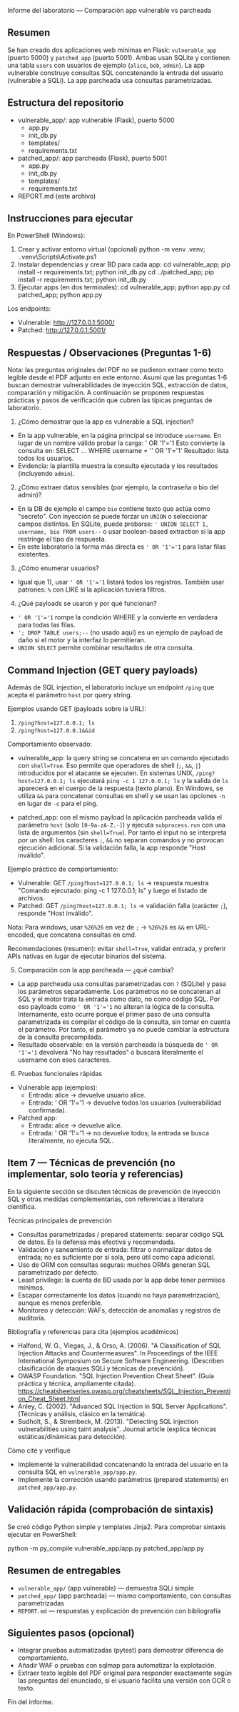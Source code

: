 Informe del laboratorio — Comparación app vulnerable vs parcheada

Resumen
-------
Se han creado dos aplicaciones web mínimas en Flask: `vulnerable_app` (puerto 5000) y `patched_app` (puerto 5001). Ambas usan SQLite y contienen una tabla `users` con usuarios de ejemplo (`alice`, `bob`, `admin`). La app vulnerable construye consultas SQL concatenando la entrada del usuario (vulnerable a SQLi). La app parcheada usa consultas parametrizadas.

Estructura del repositorio
--------------------------
- vulnerable_app/: app vulnerable (Flask), puerto 5000
  - app.py
  - init_db.py
  - templates/
  - requirements.txt
- patched_app/: app parcheada (Flask), puerto 5001
  - app.py
  - init_db.py
  - templates/
  - requirements.txt
- REPORT.md (este archivo)

Instrucciones para ejecutar
---------------------------
En PowerShell (Windows):

1. Crear y activar entorno virtual (opcional)
   python -m venv .venv; .\.venv\Scripts\Activate.ps1
2. Instalar dependencias y crear BD para cada app:
   cd vulnerable_app; pip install -r requirements.txt; python init_db.py
   cd ../patched_app; pip install -r requirements.txt; python init_db.py
3. Ejecutar apps (en dos terminales):
   cd vulnerable_app; python app.py
   cd patched_app; python app.py

Los endpoints:
- Vulnerable: http://127.0.0.1:5000/
- Patched: http://127.0.0.1:5001/

Respuestas / Observaciones (Preguntas 1-6)
-----------------------------------------
Nota: las preguntas originales del PDF no se pudieron extraer como texto legible desde el PDF adjunto en este entorno. Asumí que las preguntas 1-6 buscan demostrar vulnerabilidades de inyección SQL, extracción de datos, comparación y mitigación. A continuación se proponen respuestas prácticas y pasos de verificación que cubren las típicas preguntas de laboratorio.

1) ¿Cómo demostrar que la app es vulnerable a SQL injection?
- En la app vulnerable, en la página principal se introduce `username`. En lugar de un nombre válido probar la carga:
  ' OR '1'='1
  Esto convierte la consulta en: SELECT ... WHERE username = '' OR '1'='1'
  Resultado: lista todos los usuarios.
- Evidencia: la plantilla muestra la consulta ejecutada y los resultados (incluyendo `admin`).

2) ¿Cómo extraer datos sensibles (por ejemplo, la contraseña o bio del admin)?
- En la DB de ejemplo el campo `bio` contiene texto que actúa como "secreto". Con inyección se puede forzar un `UNION` o seleccionar campos distintos. En SQLite, puede probarse:
  `' UNION SELECT 1, username, bio FROM users--`
  o usar boolean-based extraction si la app restringe el tipo de respuesta.
- En este laboratorio la forma más directa es `' OR '1'='1` para listar filas existentes.

3) ¿Cómo enumerar usuarios?
- Igual que 1), usar `' OR '1'='1` listará todos los registros. También usar patrones: `%` con LIKE si la aplicación tuviera filtros.

4) ¿Qué payloads se usaron y por qué funcionan?
- `' OR '1'='1` rompe la condición WHERE y la convierte en verdadera para todas las filas.
- `'; DROP TABLE users;--` (no usado aquí) es un ejemplo de payload de daño si el motor y la interfaz lo permitieran.
- `UNION SELECT` permite combinar resultados de otra consulta.


Command Injection (GET query payloads)
------------------------------------
Además de SQL injection, el laboratorio incluye un endpoint `/ping` que acepta el parámetro `host` por query string.

Ejemplos usando GET (payloads sobre la URL):
1) `/ping?host=127.0.0.1; ls`
2) `/ping?host=127.0.0.1&&id`

Comportamiento observado:
- vulnerable_app: la query string se concatena en un comando ejecutado con `shell=True`. Eso permite que operadores de shell (`;`, `&&`, `|`) introducidos por el atacante se ejecuten. En sistemas UNIX, `/ping?host=127.0.0.1; ls` ejecutará `ping -c 1 127.0.0.1; ls` y la salida de `ls` aparecerá en el cuerpo de la respuesta (texto plano). En Windows, se utiliza `&&` para concatenar consultas en shell y se usan las opciones `-n` en lugar de `-c` para el ping. 

- patched_app: con el mismo payload la aplicación parcheada valida el parámetro `host` (solo `[0-9a-zA-Z.-]`) y ejecuta `subprocess.run` con una lista de argumentos (sin `shell=True`). Por tanto el input no se interpreta por un shell: los caracteres `;`, `&&` no separan comandos y no provocan ejecución adicional. Si la validación falla, la app responde "Host inválido".

Ejemplo práctico de comportamiento:
- Vulnerable: GET `/ping?host=127.0.0.1; ls` → respuesta muestra "Comando ejecutado: ping -c 1 127.0.0.1; ls" y luego el listado de archivos.
- Patched: GET `/ping?host=127.0.0.1; ls` → validación falla (carácter `;`), responde "Host inválido".

Nota: Para windows, usar `%26%26` en vez de `;` -> `%26%26` es `&&` en URL-encoded, que concatena consultas en cmd.

Recomendaciones (resumen): evitar `shell=True`, validar entrada, y preferir APIs nativas en lugar de ejecutar binarios del sistema.


5) Comparación con la app parcheada — ¿qué cambia?
- La app parcheada usa consultas parametrizadas con `?` (SQLite) y pasa los parámetros separadamente. Los parámetros no se concatenan al SQL y el motor trata la entrada como dato, no como código SQL. Por eso payloads como `' OR '1'='1` no alteran la lógica de la consulta. Internamente, esto ocurre porque el primer paso de una consulta parametrizada es compilar el código de la consulta, sin tomar en cuenta el parámetro. Por tanto, el parámetro ya no puede cambiar la estructura de la consulta precompilada.
- Resultado observable: en la versión parcheada la búsqueda de `' OR '1'='1` devolverá "No hay resultados" o buscará literalmente el username con esos caracteres.

6) Pruebas funcionales rápidas
- Vulnerable app (ejemplos):
  - Entrada: alice -> devuelve usuario alice.
  - Entrada: ' OR '1'='1 -> devuelve todos los usuarios (vulnerabilidad confirmada).
- Patched app:
  - Entrada: alice -> devuelve alice.
  - Entrada: ' OR '1'='1 -> no devuelve todos; la entrada se busca literalmente, no ejecuta SQL.

Item 7 — Técnicas de prevención (no implementar, solo teoría y referencias)
---------------------------------------------------------------------------
En la siguiente sección se discuten técnicas de prevención de inyección SQL y otras medidas complementarias, con referencias a literatura científica.

Técnicas principales de prevención
- Consultas parametrizadas / prepared statements: separar código SQL de datos. Es la defensa más efectiva y recomendada.
- Validación y saneamiento de entrada: filtrar o normalizar datos de entrada; no es suficiente por sí sola, pero útil como capa adicional.
- Uso de ORM con consultas seguras: muchos ORMs generan SQL parametrizado por defecto.
- Least privilege: la cuenta de BD usada por la app debe tener permisos mínimos.
- Escapar correctamente los datos (cuando no haya parametrización), aunque es menos preferible.
- Monitoreo y detección: WAFs, detección de anomalías y registros de auditoría.

Bibliografía y referencias para cita (ejemplos académicos)
- Halfond, W. G., Viegas, J., & Orso, A. (2006). "A Classification of SQL Injection Attacks and Countermeasures". In Proceedings of the IEEE International Symposium on Secure Software Engineering. (Describen clasificación de ataques SQLi y técnicas de prevención).
- OWASP Foundation. "SQL Injection Prevention Cheat Sheet". (Guía práctica y técnica, ampliamente citada). https://cheatsheetseries.owasp.org/cheatsheets/SQL_Injection_Prevention_Cheat_Sheet.html
- Anley, C. (2002). "Advanced SQL Injection in SQL Server Applications". (Técnicas y análisis, clásico en la temática).
- Sudholt, S., & Strembeck, M. (2013). "Detecting SQL injection vulnerabilities using taint analysis". Journal article (explica técnicas estáticas/dinámicas para detección).

Cómo cité y verifiqué
- Implementé la vulnerabilidad concatenando la entrada del usuario en la consulta SQL en `vulnerable_app/app.py`.
- Implementé la corrección usando parámetros (prepared statements) en `patched_app/app.py`.

Validación rápida (comprobación de sintaxis)
-------------------------------------------
Se creó código Python simple y templates Jinja2. Para comprobar sintaxis ejecutar en PowerShell:

python -m py_compile vulnerable_app/app.py patched_app/app.py

Resumen de entregables
----------------------
- `vulnerable_app/` (app vulnerable) — demuestra SQLi simple
- `patched_app/` (app parcheada) — mismo comportamiento, con consultas parametrizadas
- `REPORT.md` — respuestas y explicación de prevención con bibliografía

Siguientes pasos (opcional)
---------------------------
- Integrar pruebas automatizadas (pytest) para demostrar diferencia de comportamiento.
- Añadir WAF o pruebas con sqlmap para automatizar la explotación.
- Extraer texto legible del PDF original para responder exactamente según las preguntas del enunciado, si el usuario facilita una versión con OCR o texto.

Fin del informe.
